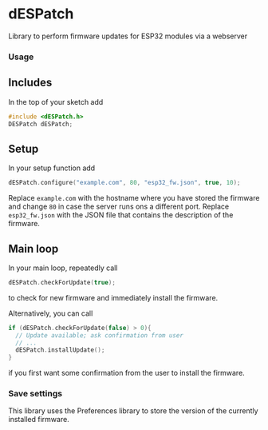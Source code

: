 # dESPatch
Library to perform firmware updates for ESP32 modules via a webserver

### Usage
## Includes
In the top of your sketch add
```cpp
#include <dESPatch.h>
DESPatch dESPatch;
```

## Setup
In your setup function add
```cpp
dESPatch.configure("example.com", 80, "esp32_fw.json", true, 10);
```
Replace `example.com` with the hostname where you have stored the firmware and change `80` in case the server runs ons a different port. Replace `esp32_fw.json` with the JSON file that contains the description of the firmware.

## Main loop
In your main loop, repeatedly call
```cpp
dESPatch.checkForUpdate(true);
```
to check for new firmware and immediately install the firmware.

Alternatively, you can call
```cpp
if (dESPatch.checkForUpdate(false) > 0){
  // Update available; ask confirmation from user
  // ...
  dESPatch.installUpdate();
}
```
if you first want some confirmation from the user to install the firmware.

### Save settings
This library uses the Preferences library to store the version of the currently installed firmware.
